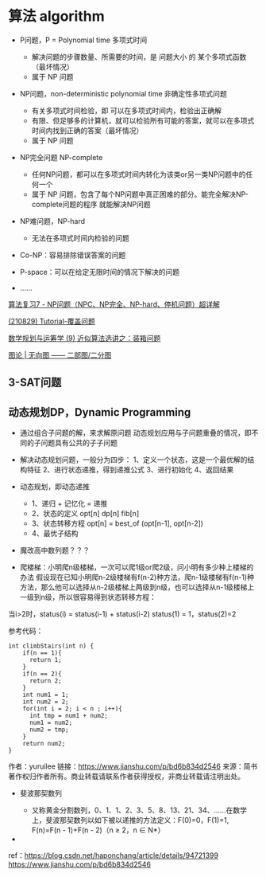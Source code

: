 # 算法 algorithm


- P问题，P = Polynomial time 多项式时间
  - 解决问题的步骤数量、所需要的时间，是 问题大小 的 某个多项式函数（最坏情况）
  - 属于 NP 问题

- NP问题，non-deterministic polynomial time 非确定性多项式问题
  - 有关多项式时间检验，即 可以在多项式时间内，检验出正确解
  - 有限、但足够多的计算机，就可以检验所有可能的答案，就可以在多项式时间内找到正确的答案（最坏情况）
  - 属于 NP 问题

- NP完全问题 NP-complete
  - 任何NP问题，都可以在多项式时间内转化为该类or另一类NP问题中的任何一个
  - 属于 NP 问题，包含了每个NP问题中真正困难的部分。能完全解决NP-complete问题的程序 就能解决NP问题

- NP难问题，NP-hard
  - 无法在多项式时间内检验的问题

- Co-NP：容易排除错误答案的问题
- P-space：可以在给定无限时间的情况下解决的问题
- ……

[算法复习7 - NP问题（NPC、NP完全、NP-hard、停机问题）超详解](https://zhuanlan.zhihu.com/p/673064230)

[(210829) Tutorial-覆盖问题](https://zhuanlan.zhihu.com/p/408556395)

[数学规划与运筹学 (9) 近似算法选讲之：装箱问题](https://zhuanlan.zhihu.com/p/685478438)

[图论 | 无向图 —— 二部图/二分图](https://blog.csdn.net/admin_maxin/article/details/105428715)



## 3-SAT问题


## 动态规划DP，Dynamic Programming

- 通过组合子问题的解，来求解原问题
动态规划应用与子问题重叠的情况，即不同的子问题具有公共的子子问题

- 解决动态规划问题，一般分为四步：
   1、定义一个状态，这是一个最优解的结构特征
   2、进行状态递推，得到递推公式
   3、进行初始化
   4、返回结果

- 动态规划，即动态递推
  - 1、递归 + 记忆化 = 递推
  - 2、状态的定义 opt[n] dp[n] fib[n]
  - 3、状态转移方程 opt[n] = best_of (opt[n-1], opt[n-2])
  - 4、最优子结构

- 魔改高中数列题？？？

- 爬楼梯：小明爬n级楼梯，一次可以爬1级or爬2级，问小明有多少种上楼梯的办法
假设现在已知小明爬n-2级楼梯有f(n-2)种方法，爬n-1级楼梯有f(n-1)种方法，那么他可以选择从n-2级楼梯上两级到n级，也可以选择从n-1级楼梯上一级到n级，所以很容易得到状态转移方程：

当i>2时，status(i) = status(i-1) + status(i-2)
status(1) = 1，status(2)=2

参考代码：
```
int climbStairs(int n) {
    if(n == 1){
      return 1;
    }
    if(n == 2){
      return 2;
    }
    int num1 = 1;
    int num2 = 2;
    for(int i = 2; i < n ; i++){
      int tmp = num1 + num2;
      num1 = num2;
      num2 = tmp;
    }
    return num2;
}
```

  作者：yuruilee
  链接：https://www.jianshu.com/p/bd6b834d2546
  来源：简书
  著作权归作者所有。商业转载请联系作者获得授权，非商业转载请注明出处。


- 斐波那契数列
  - 又称黄金分割数列，0、1、1、2、3、5、8、13、21、34、……在数学上，斐波那契数列以如下被以递推的方法定义：F(0)=0，F(1)=1, F(n)=F(n - 1)+F(n - 2)（n ≥ 2，n ∈ N*）



- 

ref：https://blog.csdn.net/haponchang/article/details/94721399
https://www.jianshu.com/p/bd6b834d2546
